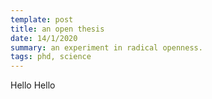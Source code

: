 ```yaml
---
template: post
title: an open thesis
date: 14/1/2020
summary: an experiment in radical openness.
tags: phd, science
---
```


Hello Hello